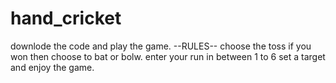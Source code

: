 # hand_cricket
downlode the code and play the game.
--RULES--
choose the toss
if you won then choose to bat or bolw.
enter your run in between 1 to 6
set a target
and enjoy the game.
